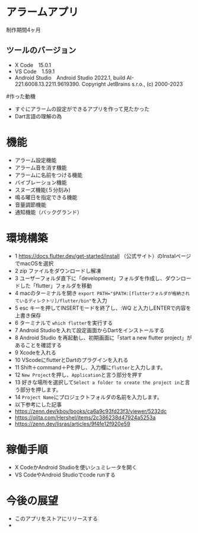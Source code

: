 # アラームアプリ

制作期間4ヶ月

## ツールのバージョン
- X Code&emsp;15.0.1
- VS Code&emsp;1.59.1
- Android Studio&emsp;Android Studio 2022.1, build AI-221.6008.13.2211.9619390. Copyright JetBrains s.r.o., (c) 2000-2023

#作った動機

- すぐにアラームの設定ができるアプリを作って見たかった
- Dart言語の理解の為

# 機能

- アラーム設定機能
- アラーム音を消す機能
- アラームに名前をつける機能
- バイブレーション機能
- スヌーズ機能(５分刻み)
- 鳴る曜日を指定できる機能
- 音量調節機能
- 通知機能（バックグランド）

# 環境構築
- 1 https://docs.flutter.dev/get-started/install （公式サイト）のInstalページでmacOSを選択
- 2 zip ファイルをダウンロードし解凍
- 3 ユーザーフォルダ直下に「development」フォルダを作成し、ダウンロードした「flutter」フォルダを移動
- 4 macのターミナルを開き `export PATH="$PATH:[flutterフォルダが格納されているディレクトリ]/flutter/bin"`を入力
- 5 esc キーを押してINSERTモードを終了し、:WQ と入力しENTERで内容を上書き保存
- 6 ターミナルで `which flutter`を実行する
- 7 Android Studioを入れて設定画面からDartをインストールする
- 8 Android Studio を再起動し、初期画面に「start a new flutter project」があることを確認する
- 9 Xcodeを入れる
- 10 VScodeにflutterとDartのプラグインを入れる
- 11 Shift＋command＋Pを押し、入力欄に`flutter`と入力します。
- 12 `New Project`を押し、`Application`と言う部分を押す
- 13 好きな場所を選択して`Select a folder to create the project in`と言う部分を押します。
- 14 `Project Name`にプロジェクトフォルダの名前を入力します。
- 以下参考にした記事
- https://zenn.dev/kboy/books/ca6a9c93fd23f3/viewer/5232dc
- https://qiita.com/Hershel/items/2c386238d47924a5253a
- https://zenn.dev/lisras/articles/9f4fe12f920e59

# 稼働手順
- X CodeかAndroid Studioを使いシュミレータを開く
- VS CodeやAndroid Studioでcode runする

# 今後の展望
- このアプリをストアにリリースする
- 
